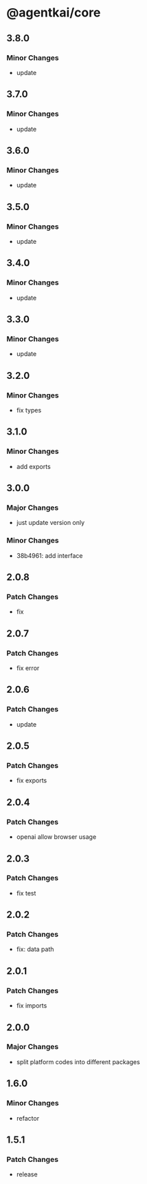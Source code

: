 # @agentkai/core

## 3.8.0

### Minor Changes

- update

## 3.7.0

### Minor Changes

- update

## 3.6.0

### Minor Changes

- update

## 3.5.0

### Minor Changes

- update

## 3.4.0

### Minor Changes

- update

## 3.3.0

### Minor Changes

- update

## 3.2.0

### Minor Changes

- fix types

## 3.1.0

### Minor Changes

- add exports

## 3.0.0

### Major Changes

- just update version only

### Minor Changes

- 38b4961: add interface

## 2.0.8

### Patch Changes

- fix

## 2.0.7

### Patch Changes

- fix error

## 2.0.6

### Patch Changes

- update

## 2.0.5

### Patch Changes

- fix exports

## 2.0.4

### Patch Changes

- openai allow browser usage

## 2.0.3

### Patch Changes

- fix test

## 2.0.2

### Patch Changes

- fix: data path

## 2.0.1

### Patch Changes

- fix imports

## 2.0.0

### Major Changes

- split platform codes into different packages

## 1.6.0

### Minor Changes

- refactor

## 1.5.1

### Patch Changes

- release
